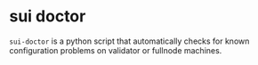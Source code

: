 # sui doctor

`sui-doctor` is a python script that automatically checks for known configuration problems
on validator or fullnode machines.
